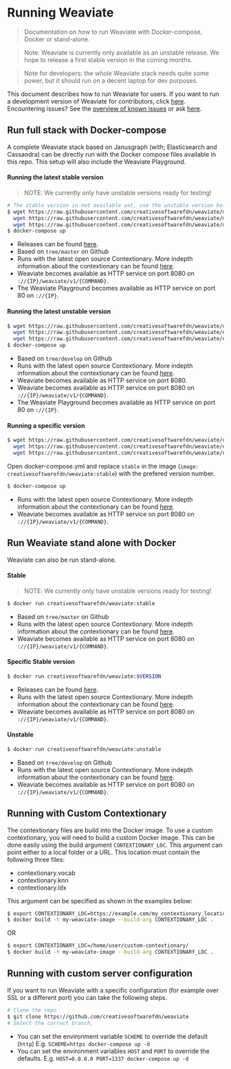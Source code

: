 # Running Weaviate

> Documentation on how to run Weaviate with Docker-compose, Docker or stand-alone.

> Note: Weaviate is currently only available as an unstable release. We hope to release a first stable version in the coming months.

> Note for developers: the whole Weaviate stack needs quite some power, but it should run on a decent laptop for dev purposes.

This document describes how to run Weaviate for users. If you want to run a development version of Weaviate for contributors, click [here](../contribute/running-weaviate.md). Encountering issues? See the [overview of known issues](https://github.com/creativesoftwarefdn/weaviate/issues?utf8=%E2%9C%93&q=label%3Adocker+label%3Abug+) or ask [here](https://github.com/creativesoftwarefdn/weaviate#questions).

## Run full stack with Docker-compose

A complete Weaviate stack based on Janusgraph (with; Elasticsearch and Cassandra) can be directly run with the Docker compose files available in this repo. This setup will also include the Weaviate Playground.

#### Running the latest stable version

> NOTE: We currently only have unstable versions ready for testing!

```sh
# The stable version in not available yet, use the unstable version below!
$ wget https://raw.githubusercontent.com/creativesoftwarefdn/weaviate/master/docker-compose/runtime-stable/docker-compose.yml && \
  wget https://raw.githubusercontent.com/creativesoftwarefdn/weaviate/master/docker-compose/runtime-unstable/config.json && \
  wget https://raw.githubusercontent.com/creativesoftwarefdn/weaviate/master/docker-compose/runtime-unstable/janusgraph.properties
$ docker-compose up
```

- Releases can be found [here](https://github.com/creativesoftwarefdn/weaviate/releases).
- Based on `tree/master` on Github
- Runs with the latest open source Contextionary. More indepth information about the contextionary can be found [here](../contribute/contextionary.md).
- Weaviate becomes available as HTTP service on port 8080 on `://{IP}/weaviate/v1/{COMMAND}`.
- The Weaviate Playground becomes available as HTTP service on port 80 on `://{IP}`.

#### Running the latest unstable version

```sh
$ wget https://raw.githubusercontent.com/creativesoftwarefdn/weaviate/develop/docker-compose/runtime-unstable/docker-compose.yml && \
  wget https://raw.githubusercontent.com/creativesoftwarefdn/weaviate/develop/docker-compose/runtime-unstable/config.json && \
  wget https://raw.githubusercontent.com/creativesoftwarefdn/weaviate/develop/docker-compose/runtime-unstable/janusgraph.properties
$ docker-compose up
```

- Based on `tree/develop` on Github
- Runs with the latest open source Contextionary. More indepth information about the contextionary can be found [here](../contribute/contextionary.md).
- Weaviate becomes available as HTTP service on port 8080.
- Weaviate becomes available as HTTP service on port 8080 on `://{IP}/weaviate/v1/{COMMAND}`.
- The Weaviate Playground becomes available as HTTP service on port 80 on `://{IP}`.

#### Running a specific version

```sh
$ wget https://raw.githubusercontent.com/creativesoftwarefdn/weaviate/develop/docker-compose/runtime-stable/docker-compose.yml && \
  wget https://raw.githubusercontent.com/creativesoftwarefdn/weaviate/develop/docker-compose/runtime-unstable/config.json && \
  wget https://raw.githubusercontent.com/creativesoftwarefdn/weaviate/develop/docker-compose/runtime-unstable/janusgraph.properties
```

Open docker-compose.yml and replace `stable` in the image (`image: creativesoftwarefdn/weaviate:stable`) with the prefered version number.

```sh
$ docker-compose up
```

- Runs with the latest open source Contextionary. More indepth information about the contextionary can be found [here](../contribute/contextionary.md).
- Weaviate becomes available as HTTP service on port 8080 on `://{IP}/weaviate/v1/{COMMAND}`.

## Run Weaviate stand alone with Docker

Weaviate can also be run stand-alone.

#### Stable

> NOTE: We currently only have unstable versions ready for testing!

```sh
$ docker run creativesoftwarefdn/weaviate:stable
```

- Based on `tree/master` on Github
- Runs with the latest open source Contextionary. More indepth information about the contextionary can be found [here](../contribute/contextionary.md).
- Weaviate becomes available as HTTP service on port 8080 on `://{IP}/weaviate/v1/{COMMAND}`.

#### Specific Stable version

```sh
$ docker run creativesoftwarefdn/weaviate:$VERSION
```

- Releases can be found [here](https://github.com/creativesoftwarefdn/weaviate/releases).
- Runs with the latest open source Contextionary. More indepth information about the contextionary can be found [here](../contribute/contextionary.md).
- Weaviate becomes available as HTTP service on port 8080 on `://{IP}/weaviate/v1/{COMMAND}`.

#### Unstable

```sh
$ docker run creativesoftwarefdn/weaviate:unstable
```

- Based on `tree/develop` on Github
- Runs with the latest open source Contextionary. More indepth information about the contextionary can be found [here](../contribute/contextionary.md).
- Weaviate becomes available as HTTP service on port 8080 on `://{IP}/weaviate/v1/{COMMAND}`.

## Running with Custom Contextionary

The contextionary files are build into the Docker image. To use a custom contextionary, you will need to build a custom Docker image. This can be done easily using the build argument `CONTEXTIONARY_LOC`. This argument can point either to a local folder or a URL. This location must contain the following three files:

* contextionary.vocab
* contextionary.knn
* contextionary.idx

This argument can be specified as shown in the examples below:

```sh
$ export CONTEXTIONARY_LOC=https://example.com/my_contextionary_location/
$ docker build -t my-weaviate-image --build-arg CONTEXTIONARY_LOC .
```

OR

```sh
$ export CONTEXTIONARY_LOC=/home/user/custom-contextionary/
$ docker build -t my-weaviate-image --build-arg CONTEXTIONARY_LOC .
```

## Running with custom server configuration

If you want to run Weaviate with a specific configuration (for example over SSL or a different port) you can take the following steps.

```sh
# Clone the repo
$ git clone https://github.com/creativesoftwarefdn/weaviate
# Select the correct branch, 
```

- You can set the environment variable `SCHEME` to override the default (`http`) E.g. `SCHEME=https docker-compose up -d`
- You can set the environment variables `HOST` and `PORT` to override the defaults. E.g. `HOST=0.0.0.0 PORT=1337 docker-compose up -d`	